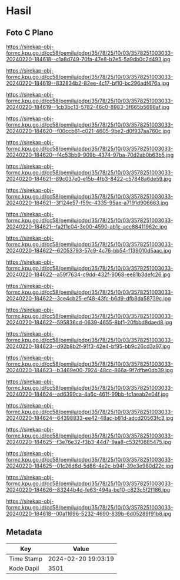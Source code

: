 # Hasil

## Foto C Plano

https://sirekap-obj-formc.kpu.go.id/cc58/pemilu/pdpr/35/78/25/10/03/3578251003033-20240220-184618--c1a8d749-70fa-47e8-b2e5-5a9db0c2d493.jpg

https://sirekap-obj-formc.kpu.go.id/cc58/pemilu/pdpr/35/78/25/10/03/3578251003033-20240220-184619--832834b2-82ee-4c17-bf10-bc296adf476a.jpg

https://sirekap-obj-formc.kpu.go.id/cc58/pemilu/pdpr/35/78/25/10/03/3578251003033-20240220-184619--1cb3bc13-5782-46c0-8983-3f665b5698af.jpg

https://sirekap-obj-formc.kpu.go.id/cc58/pemilu/pdpr/35/78/25/10/03/3578251003033-20240220-184620--f00ccb61-c021-4605-9be2-d0f937aa760c.jpg

https://sirekap-obj-formc.kpu.go.id/cc58/pemilu/pdpr/35/78/25/10/03/3578251003033-20240220-184620--f4c53bb9-909b-4374-97ba-70d2ab0b63b5.jpg

https://sirekap-obj-formc.kpu.go.id/cc58/pemilu/pdpr/35/78/25/10/03/3578251003033-20240220-184621--89c037e0-e15b-4fb3-8422-c57848a6de59.jpg

https://sirekap-obj-formc.kpu.go.id/cc58/pemilu/pdpr/35/78/25/10/03/3578251003033-20240220-184621--3f124e57-f59c-4335-95ae-a7191d906663.jpg

https://sirekap-obj-formc.kpu.go.id/cc58/pemilu/pdpr/35/78/25/10/03/3578251003033-20240220-184621--fa2f1c04-3e00-4590-ab1c-acc88411962c.jpg

https://sirekap-obj-formc.kpu.go.id/cc58/pemilu/pdpr/35/78/25/10/03/3578251003033-20240220-184622--62053793-57c9-4c76-bb54-f139010d5aac.jpg

https://sirekap-obj-formc.kpu.go.id/cc58/pemilu/pdpr/35/78/25/10/03/3578251003033-20240220-184622--a59f7634-c9dd-432f-9068-ee81b3defc26.jpg

https://sirekap-obj-formc.kpu.go.id/cc58/pemilu/pdpr/35/78/25/10/03/3578251003033-20240220-184622--3ce4cb25-ef48-43fc-b6d9-dfb8da58739c.jpg

https://sirekap-obj-formc.kpu.go.id/cc58/pemilu/pdpr/35/78/25/10/03/3578251003033-20240220-184622--595836cd-0639-4655-8bf1-20fbbd8daed8.jpg

https://sirekap-obj-formc.kpu.go.id/cc58/pemilu/pdpr/35/78/25/10/03/3578251003033-20240220-184623--d92b8b2f-91f3-42e4-bf95-bb9c26cd3a97.jpg

https://sirekap-obj-formc.kpu.go.id/cc58/pemilu/pdpr/35/78/25/10/03/3578251003033-20240220-184623--b3469e00-7924-48cc-866a-9f7dfbe0db39.jpg

https://sirekap-obj-formc.kpu.go.id/cc58/pemilu/pdpr/35/78/25/10/03/3578251003033-20240220-184624--ad6399ca-4a6c-461f-99bb-fc1aeab2e04f.jpg

https://sirekap-obj-formc.kpu.go.id/cc58/pemilu/pdpr/35/78/25/10/03/3578251003033-20240220-184624--64398833-ee42-48ac-b81d-adcd20563fc3.jpg

https://sirekap-obj-formc.kpu.go.id/cc58/pemilu/pdpr/35/78/25/10/03/3578251003033-20240220-184625--f3e76e32-f3b3-44d7-9aa8-c532f0885475.jpg

https://sirekap-obj-formc.kpu.go.id/cc58/pemilu/pdpr/35/78/25/10/03/3578251003033-20240220-184625--01c26d6d-5d86-4e2c-b94f-39e3e980d22c.jpg

https://sirekap-obj-formc.kpu.go.id/cc58/pemilu/pdpr/35/78/25/10/03/3578251003033-20240220-184626--83244b4d-fe63-494a-be10-c823c5f2f186.jpg

https://sirekap-obj-formc.kpu.go.id/cc58/pemilu/pdpr/35/78/25/10/03/3578251003033-20240220-184618--00a11696-5232-4690-839b-6d05289f91b8.jpg


## Metadata

| Key        | Value               |
| ---------- | ------------------- |
| Time Stamp | 2024-02-20 19:03:19 |
| Kode Dapil | 3501                |



